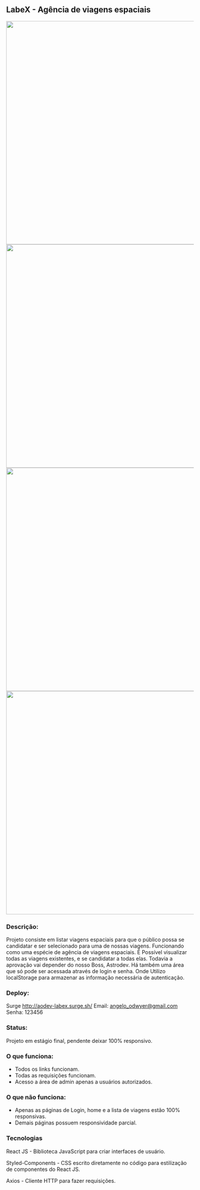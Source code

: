 ## LabeX - Agência de viagens espaciais
<img src="https://user-images.githubusercontent.com/70985334/115162295-147aa100-a079-11eb-9f3d-6aa2adb20a05.png" width="600px">
<img src="https://user-images.githubusercontent.com/70985334/115162298-1a708200-a079-11eb-81dc-3f6ee0fe4810.png" width="600px">
<img src="https://user-images.githubusercontent.com/70985334/115162302-1e9c9f80-a079-11eb-92fe-5ffdd43f142c.png" width="600px">
<img src="https://user-images.githubusercontent.com/70985334/115162306-22c8bd00-a079-11eb-812f-e79a2c1e6350.png" width="600px">

### Descrição:
Projeto consiste em listar viagens espaciais para que o público possa se candidatar e ser selecionado para uma de nossas viagens. Funcionando como uma espécie de agência de viagens espaciais.
É Possível visualizar todas as viagens existentes, e se candidatar a todas elas. Todavia a aprovação vai depender do nosso Boss, Astrodev.
Há também uma área que só pode ser acessada através de login e senha. Onde Utilizo localStorage para armazenar as informação necessária de autenticação.

### Deploy:
Surge
http://aodev-labex.surge.sh/
Email: angelo_odwyer@gmail.com
Senha: 123456

### Status:
Projeto em estágio final, pendente deixar 100% responsivo.

### O que funciona:
- Todos os links funcionam.
- Todas as requisições funcionam.
- Acesso a área de admin apenas a usuários autorizados.

### O que não funciona:
- Apenas as páginas de Login, home e a lista de viagens estão 100% responsivas. 
- Demais páginas possuem responsividade parcial.

### Tecnologias
React JS - Biblioteca JavaScript para criar interfaces de usuário.

Styled-Components - CSS escrito diretamente no código para estilização de componentes do React JS.

Axios - Cliente HTTP para fazer requisições.
